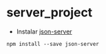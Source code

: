 # server_project

- Instalar [json-server](https://github.com/typicode/json-server)
```
npm install --save json-server
```
